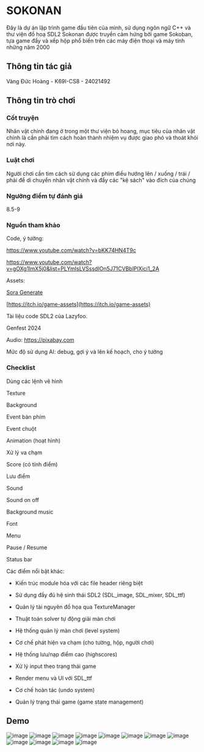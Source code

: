 # SOKONAN
Đây là dự án lập trình game đầu tiên của mình, sử dụng ngôn ngữ C++ và thư viện đồ hoạ SDL2
Sokonan được truyền cảm hứng bởi game Sokoban, tựa game đẩy và xếp hộp phổ biến trên các máy điện thoại và máy tính những năm 2000

## Thông tin tác giả
Vàng Đức Hoàng - K69I-CS8 - 24021492

## Thông tin trò chơi
### Cốt truyện
Nhân vật chính đang ở trong một thư viện bỏ hoang, mục tiêu của nhân vật chính là cần phải tìm cách hoàn thành nhiệm vụ được giao phó và thoát khỏi nơi này.
### Luật chơi
Người chơi cần tìm cách sử dụng các phím điều hướng lên / xuống / trái / phải để di chuyển nhân vật chính và đẩy các "kệ sách" vào đích của chúng

### Ngưỡng điểm tự đánh giá
8.5-9

### Nguồn tham khảo
Code, ý tưởng:

https://www.youtube.com/watch?v=bKK74HN4T9c

https://www.youtube.com/watch?v=gOXg1ImX5j0&list=PLYmIsLVSssdIOn5J71CVBblPlXici1_2A

Assets:

[Sora Generate](https://sora.chatgpt.com/explore)

[https://itch.io/game-assets](https://itch.io/game-assets)

Tài liệu code SDL2 của Lazyfoo.

Genfest 2024

Audio:
https://pixabay.com

Mức độ sử dụng AI: debug, gợi ý và lên kế hoạch, cho ý tưởng

### Checklist
Dùng các lệnh vẽ hình

Texture

Background

Event bàn phím

Event chuột

Animation (hoạt hình)

Xử lý va chạm

Score (có tính điểm)

Lưu điểm

Sound

Sound on off

Background music

Font

Menu

Pause / Resume

Status bar

Các điểm nổi bật khác:

  - Kiến trúc module hóa với các file header riêng biệt
  
  - Sử dụng đầy đủ hệ sinh thái SDL2 (SDL_image, SDL_mixer, SDL_ttf)
  
  - Quản lý tài nguyên đồ họa qua TextureManager
  
  - Thuật toán solver tự động giải màn chơi
  
  - Hệ thống quản lý màn chơi (level system)
  
  - Cơ chế phát hiện va chạm (cho tường, hộp, người chơi)
  
  - Hệ thống lưu/nạp điểm cao (highscores)
  
  - Xử lý input theo trạng thái game
  
  - Render menu và UI với SDL_ttf
  
  - Cơ chế hoàn tác (undo system)
  
  - Quản lý trạng thái game (game state management)

## Demo
![image](https://github.com/user-attachments/assets/cad0fa62-c399-4dc1-9064-442aa371d66e)
![image](https://github.com/user-attachments/assets/5ad888f6-86dd-4cfe-8847-8d0a23c42cc8)
![image](https://github.com/user-attachments/assets/d275999f-1227-4a2a-b279-fa0298f20deb)
![image](https://github.com/user-attachments/assets/2cea8bd9-4cf4-4fc4-ab10-27d0e64c5caa)
![image](https://github.com/user-attachments/assets/98e0c593-98a9-4c7b-a322-b9aa5d5f8bd0)
![image](https://github.com/user-attachments/assets/dadaa4d4-2205-48fd-ad78-b4c4bca32e64)
![image](https://github.com/user-attachments/assets/5932cde7-af5d-47a4-b21e-66701dabab52)
![image](https://github.com/user-attachments/assets/c8e53ccc-05fb-4df2-914f-ca32f59739e2)
![image](https://github.com/user-attachments/assets/91c112c3-8c17-41ba-a9b1-1ddf75b23e2e)
![image](https://github.com/user-attachments/assets/23fe2ba2-22dc-4049-ba44-2a57bcbd3776)
![image](https://github.com/user-attachments/assets/0cdff71a-6ab5-44cd-b662-f465771fbcc6)
![image](https://github.com/user-attachments/assets/072410e5-8ee6-49cc-9c89-e44bb2ef0a0c)











